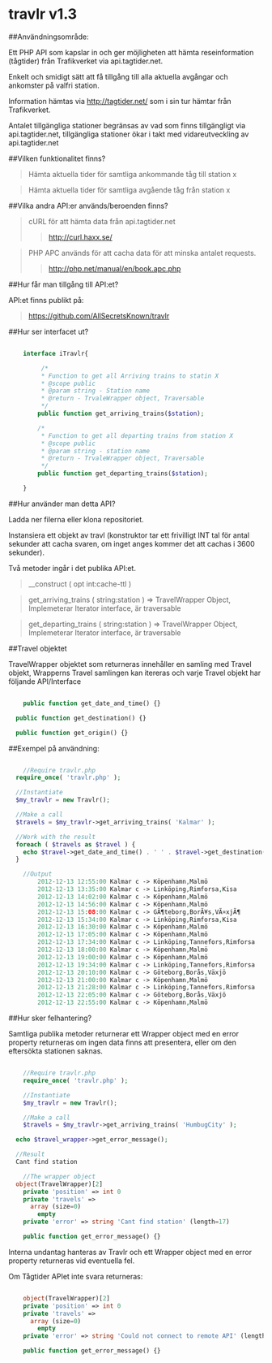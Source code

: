 travlr v1.3
======
##Användningsområde:

Ett PHP API som kapslar in och ger möjligheten att hämta reseinformation (tågtider) från Trafikverket via api.tagtider.net.

Enkelt och smidigt sätt att få tillgång till alla aktuella avgångar och ankomster på valfri station.

Information hämtas via http://tagtider.net/ som i sin tur hämtar från Trafikverket.

Antalet tillgängliga stationer begränsas av vad som finns tillgängligt via api.tagtider.net, tillgängliga stationer ökar i takt med vidareutveckling av api.tagtider.net <br />


##Vilken funktionalitet finns?

>Hämta aktuella tider för samtliga ankommande tåg till station x

>Hämta aktuella tider för samtliga avgående tåg från station x

##Vilka andra API:er används/beroenden finns?

>cURL för att hämta data från api.tagtider.net
>>http://curl.haxx.se/

>PHP APC används för att cacha data för att minska antalet requests.
>>http://php.net/manual/en/book.apc.php

##Hur får man tillgång till API:et?

API:et finns publikt på:

>https://github.com/AllSecretsKnown/travlr

##Hur ser interfacet ut?

```php

	interface iTravlr{

    	 /*
       	 * Function to get all Arriving trains to statin X
       	 * @scope public
       	 * @param string - Station name
       	 * @return - TrvaleWrapper object, Traversable
       	 */
       	public function get_arriving_trains($station);

       	/*
       	 * Function to get all departing trains from station X
       	 * @scope public
       	 * @param string - station name
       	 * @return - TrvaleWrapper object, Traversable
       	 */
       	public function get_departing_trains($station);

	}

```

##Hur använder man detta API?

Ladda ner filerna eller klona repositoriet.

Instansiera ett objekt av travl (konstruktor tar ett frivilligt INT tal för antal sekunder att cacha svaren, om inget anges kommer det att cachas i 3600 sekunder).

Två metoder ingår i det publika API:et.

>__construct				( opt int:cache-ttl )

>get_arriving_trains (	string:station	) =>		TravelWrapper Object, Implemeterar Iterator interface, är traversable

>get_departing_trains	(	string:station	) =>		TravelWrapper Object, Implemeterar Iterator interface, är traversable

##Travel objektet

TravelWrapper objektet som returneras innehåller en samling med Travel objekt, Wrapperns Travel samlingen kan itereras och varje Travel objekt har följande API/Interface

```php

	public function get_date_and_time() {}

  public function get_destination() {}

  public function get_origin() {}

```


##Exempel på användning:
```php

	//Require travlr.php
  require_once( 'travlr.php' );

  //Instantiate
  $my_travlr = new Travlr();

  //Make a call
  $travels = $my_travlr->get_arriving_trains( 'Kalmar' );

  //Work with the result
  foreach ( $travels as $travel ) {
  	echo $travel->get_date_and_time() . ' ' . $travel->get_destination() . ' -> ' . $travel->get_origin() . '<br>';
  }

	//Output
		2012-12-13 12:55:00 Kalmar c -> Köpenhamn,Malmö
		2012-12-13 13:35:00 Kalmar c -> Linköping,Rimforsa,Kisa
		2012-12-13 14:02:00 Kalmar c -> Köpenhamn,Malmö
		2012-12-13 14:56:00 Kalmar c -> Köpenhamn,Malmö
		2012-12-13 15:08:00 Kalmar c -> GÃ¶teborg,BorÃ¥s,VÃ¤xjÃ¶
		2012-12-13 15:34:00 Kalmar c -> Linköping,Rimforsa,Kisa
		2012-12-13 16:30:00 Kalmar c -> Köpenhamn,Malmö
		2012-12-13 17:05:00 Kalmar c -> Köpenhamn,Malmö
		2012-12-13 17:34:00 Kalmar c -> Linköping,Tannefors,Rimforsa
		2012-12-13 18:00:00 Kalmar c -> Köpenhamn,Malmö
		2012-12-13 19:00:00 Kalmar c -> Köpenhamn,Malmö
		2012-12-13 19:34:00 Kalmar c -> Linköping,Tannefors,Rimforsa
		2012-12-13 20:10:00 Kalmar c -> Göteborg,Borås,Växjö
		2012-12-13 21:00:00 Kalmar c -> Köpenhamn,Malmö
		2012-12-13 21:28:00 Kalmar c -> Linköping,Tannefors,Rimforsa
		2012-12-13 22:05:00 Kalmar c -> Göteborg,Borås,Växjö
		2012-12-13 22:55:00 Kalmar c -> Köpenhamn,Malmö

```

##Hur sker felhantering?

Samtliga publika metoder returnerar ett Wrapper object med en error property returneras om ingen data finns att presentera, eller om den eftersökta stationen saknas.

```php

	//Require travlr.php
	require_once( 'travlr.php' );

	//Instantiate
	$my_travlr = new Travlr();

	//Make a call
	$travels = $my_travlr->get_arriving_trains( 'HumbugCity' );

  echo $travel_wrapper->get_error_message();

  //Result
  Cant find station

	//The wrapper object
  object(TravelWrapper)[2]
    private 'position' => int 0
    private 'travels' =>
      array (size=0)
        empty
    private 'error' => string 'Cant find station' (length=17)

	public function get_error_message() {}

```

Interna undantag hanteras av Travlr och ett Wrapper object med en error property returneras vid eventuella fel.

Om Tågtider APIet inte svara returneras:

```php

	object(TravelWrapper)[2]
    private 'position' => int 0
    private 'travels' =>
      array (size=0)
        empty
    private 'error' => string 'Could not connect to remote API' (length=31)

    public function get_error_message() {}
```
